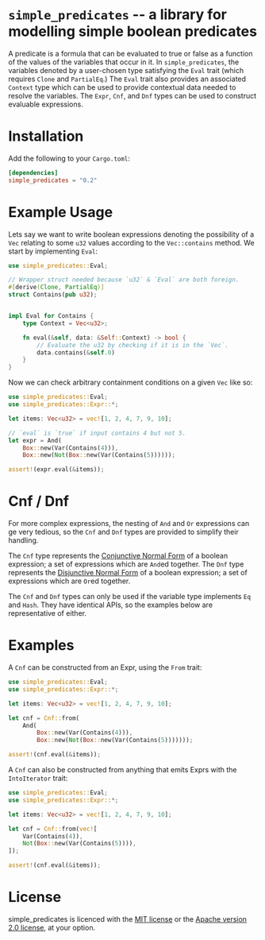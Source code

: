 

# `simple_predicates` -- a library for modelling simple boolean predicates


A predicate is a formula that can be evaluated to true or false as a function of the values of the variables that occur in it. In `simple_predicates`, the variables denoted by a user-chosen type satisfying the `Eval` trait (which requires `Clone` and `PartialEq`.) The `Eval` trait also provides an associated `Context` type which can be used to provide contextual data needed to resolve the variables. The `Expr`, `Cnf`, and `Dnf` types can be used to construct evaluable expressions.


# Installation

Add the following to your `Cargo.toml`:

```toml
[dependencies]
simple_predicates = "0.2"
```

# Example Usage

Lets say we want to write boolean expressions denoting the possibility of a `Vec` relating to some `u32` values according to the `Vec::contains` method. We start by implementing `Eval`:

```rust
use simple_predicates::Eval;

// Wrapper struct needed because `u32` & `Eval` are both foreign.
#[derive(Clone, PartialEq)]
struct Contains(pub u32);


impl Eval for Contains {
    type Context = Vec<u32>;

    fn eval(&self, data: &Self::Context) -> bool {
        // Evaluate the u32 by checking if it is in the `Vec`.
        data.contains(&self.0)
    }
}

```

Now we can check arbitrary containment conditions on a given `Vec` like so:

```rust
use simple_predicates::Eval;
use simple_predicates::Expr::*;

let items: Vec<u32> = vec![1, 2, 4, 7, 9, 10];

// `eval` is `true` if input contains 4 but not 5.
let expr = And(
    Box::new(Var(Contains(4))),
    Box::new(Not(Box::new(Var(Contains(5))))));

assert!(expr.eval(&items));

```

# Cnf / Dnf

For more complex expressions, the nesting of `And` and `Or` expressions can ge very tedious, so the `Cnf` and `Dnf` types are provided to simplify their handling.

The `Cnf` type represents the [Conjunctive Normal Form](https://en.wikipedia.org/wiki/Conjunctive_normal_form) of a boolean expression; a set of expressions which are `And`ed together. The `Dnf` type represents the [Disjunctive Normal Form](https://en.wikipedia.org/wiki/Disjunctive_normal_form) of a boolean expression; a set of expressions which are `Or`ed together.

The `Cnf` and `Dnf` types can only be used if the variable type implements `Eq` and `Hash`. They have identical APIs, so the examples below are representative of either.

# Examples

A `Cnf` can be constructed from an Expr, using the `From` trait:

```rust
use simple_predicates::Eval;
use simple_predicates::Expr::*;

let items: Vec<u32> = vec![1, 2, 4, 7, 9, 10];

let cnf = Cnf::from(
    And(
        Box::new(Var(Contains(4))),
        Box::new(Not(Box::new(Var(Contains(5)))))));

assert!(cnf.eval(&items));

```


A `Cnf` can also be constructed from anything that emits Exprs with the `IntoIterator` trait:

```rust
use simple_predicates::Eval;
use simple_predicates::Expr::*;

let items: Vec<u32> = vec![1, 2, 4, 7, 9, 10];

let cnf = Cnf::from(vec![
    Var(Contains(4)),
    Not(Box::new(Var(Contains(5)))),
]);

assert!(cnf.eval(&items));

```


# License

simple_predicates is licenced with the [MIT license](/license-mit.md) or the [Apache version 2.0 license](/license-apache.md), at your option.


